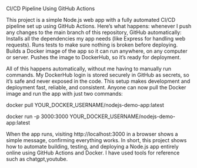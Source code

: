 CI/CD Pipeline Using GitHub Actions

This project is a simple Node.js web app with a fully automated CI/CD pipeline set up using GitHub Actions.
Here’s what happens: whenever I push any changes to the main branch of this repository, GitHub automatically:
Installs all the dependencies my app needs (like Express for handling web requests).
Runs tests to make sure nothing is broken before deploying.
Builds a Docker image of the app so it can run anywhere, on any computer or server.
Pushes the image to DockerHub, so it’s ready for deployment.

All of this happens automatically, without me having to manually run commands. My DockerHub login is stored securely in GitHub as secrets, so it’s safe and never exposed in the code.
This setup makes development and deployment fast, reliable, and consistent. Anyone can now pull the Docker image and run the app with just two commands:

docker pull YOUR_DOCKER_USERNAME/nodejs-demo-app:latest

docker run -p 3000:3000 YOUR_DOCKER_USERNAME/nodejs-demo-app:latest

When the app runs, visiting http://localhost:3000 in a browser shows a simple message, confirming everything works.
In short, this project shows how to automate building, testing, and deploying a Node.js app entirely online using GitHub Actions and Docker.
I have used tools for reference such as chatgpt,youtube.
